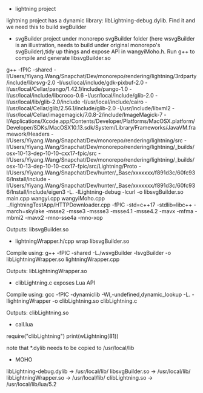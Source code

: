 * lightning project

lightning project has a dynamic library: libLightning-debug.dylib. Find it and we need this to build svgBuilder



* svgBuilder project
under monorepo svgBuilder folder (here wsvgBuilder is an illustration, needs to build under original monorepo's svgBuilder),tidy up things and expose API in wangyiMoho.h. Run g++ to compile and generate libsvgBuilder.so

g++ -fPIC -shared -I/Users/Yiyang.Wang/Snapchat/Dev/monorepo/rendering/lightning/3rdparty/include/librsvg-2.0 -I/usr/local/include/gdk-pixbuf-2.0 -I/usr/local/Cellar/pango/1.42.1/include/pango-1.0 -I/usr/local/include/libcroco-0.6 -I/usr/local/include/glib-2.0 -I/usr/local/lib/glib-2.0/include -I/usr/local/include/cairo -I/usr/local/Cellar/glib/2.56.1/include/glib-2.0 -I/usr/include/libxml2 -I/usr/local/Cellar/imagemagick/7.0.8-2/include/ImageMagick-7 -I/Applications/Xcode.app/Contents/Developer/Platforms/MacOSX.platform/Developer/SDKs/MacOSX10.13.sdk/System/Library/Frameworks/JavaVM.framework/Headers -I/Users/Yiyang.Wang/Snapchat/Dev/monorepo/rendering/lightning/src -I/Users/Yiyang.Wang/Snapchat/Dev/monorepo/rendering/lightning/_builds/osx-10-13-dep-10-10-cxx17-fpic/src -I/Users/Yiyang.Wang/Snapchat/Dev/monorepo/rendering/lightning/_builds/osx-10-13-dep-10-10-cxx17-fpic/src/Lightning/Proto -I/Users/Yiyang.Wang/Snapchat/Dev/hunter/_Base/xxxxxxx/f891d3c/60fc936/Install/include -I/Users/Yiyang.Wang/Snapchat/Dev/hunter/_Base/xxxxxxx/f891d3c/60fc936/Install/include/eigen3 -L. -lLightning-debug -lcurl -o libsvgBuilder.so main.cpp wangyi.cpp wangyiMoho.cpp ../lightningTestApp/HTTPDownloader.cpp -fPIC -std=c++17 -stdlib=libc++ -march=skylake -msse2 -msse3 -mssse3 -msse4.1 -msse4.2 -mavx -mfma -mbmi2 -mavx2 -mno-sse4a -mno-xop

Outputs: libsvgBuilder.so


* lightningWrapper.h/cpp wrap libsvgBuilder.so

Compile using: g++ -fPIC -shared -L./wsvgBuilder -lsvgBuilder -o libLightningWrapper.so lightningWrapper.cpp

Outputs: libLightningWrapper.so

* clibLightning.c exposes Lua API

Compile using: gcc -fPIC -dynamiclib -Wl,-undefined,dynamic_lookup -L. -llightningWrapper -o clibLightning.so clibLightning.c 

Outputs: clibLightning.so

* call.lua

require("clibLightning") 
print(wLightning(81))

note that *.dylib needs to be copied to /usr/local/lib

* MOHO

libLightning-debug.dylib -> /usr/local/lib/
libsvgBuilder.so -> /usr/local/lib/
libLightningWrapper.so -> /usr/local/lib/
clibLightning.so -> /usr/local/lib/lua/5.2




